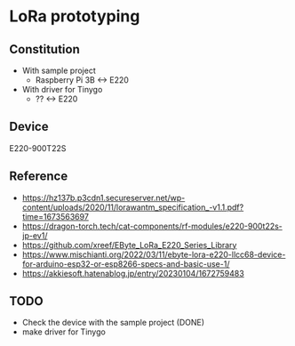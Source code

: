 # LoRa prototyping

## Constitution

* With sample project
    * Raspberry Pi 3B <-> E220
* With driver for Tinygo
    * ?? <-> E220

## Device

E220-900T22S

## Reference

* https://hz137b.p3cdn1.secureserver.net/wp-content/uploads/2020/11/lorawantm_specification_-v1.1.pdf?time=1673563697
* https://dragon-torch.tech/cat-components/rf-modules/e220-900t22s-jp-ev1/
* https://github.com/xreef/EByte_LoRa_E220_Series_Library
* https://www.mischianti.org/2022/03/11/ebyte-lora-e220-llcc68-device-for-arduino-esp32-or-esp8266-specs-and-basic-use-1/
* https://akkiesoft.hatenablog.jp/entry/20230104/1672759483

## TODO

* Check the device with the sample project (DONE)
* make driver for Tinygo
